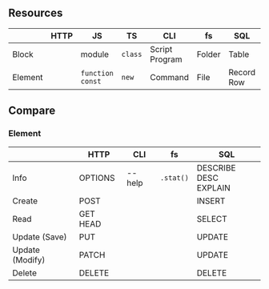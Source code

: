 ## Resources

|         | HTTP | JS                      | TS      | CLI            | fs     | SQL        | noSQL      |
| ------- | ---- | ----------------------- | ------- | -------------- | ------ | ---------- | ---------- |
| Block   |      | module                  | `class` | Script Program | Folder | Table      | Collection |
| Element |      | `function`<br />`const` | `new`   | Command        | File   | Record Row | Document   |

## Compare

### Element

|                 | HTTP     | CLI    | fs        | SQL                        |
| --------------- | -------- | ------ | --------- | -------------------------- |
| Info            | OPTIONS  | --help | `.stat()` | DESCRIBE DESC<br />EXPLAIN |
| Create          | POST     |        |           | INSERT                     |
| Read            | GET HEAD |        |           | SELECT                     |
| Update (Save)   | PUT      |        |           | UPDATE                     |
| Update (Modify) | PATCH    |        |           | UPDATE                     |
| Delete          | DELETE   |        |           | DELETE                     |

